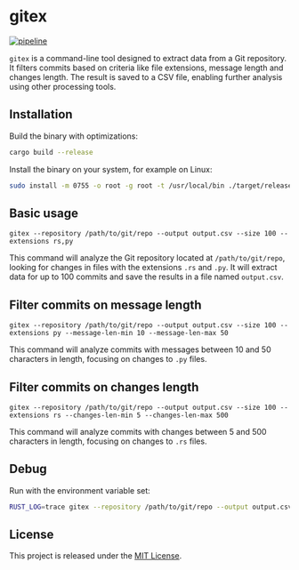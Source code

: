 # gitex

[![pipeline](https://github.com/zenoxygen/gitex/actions/workflows/ci.yaml/badge.svg)](https://github.com/zenoxygen/gitex/actions/workflows/ci.yaml)

`gitex` is a command-line tool designed to extract data from a Git repository.
It filters commits based on criteria like file extensions, message length and changes length.
The result is saved to a CSV file, enabling further analysis using other processing tools.

## Installation

Build the binary with optimizations:

```sh
cargo build --release
```

Install the binary on your system, for example on Linux:

```sh
sudo install -m 0755 -o root -g root -t /usr/local/bin ./target/release/gitex
```

## Basic usage

```
gitex --repository /path/to/git/repo --output output.csv --size 100 --extensions rs,py
```

This command will analyze the Git repository located at `/path/to/git/repo`, looking for changes in files with the extensions `.rs` and `.py`.
It will extract data for up to 100 commits and save the results in a file named `output.csv`.

## Filter commits on message length

```
gitex --repository /path/to/git/repo --output output.csv --size 100 --extensions py --message-len-min 10 --message-len-max 50
```

This command will analyze commits with messages between 10 and 50 characters in length, focusing on changes to `.py` files.

## Filter commits on changes length

```
gitex --repository /path/to/git/repo --output output.csv --size 100 --extensions rs --changes-len-min 5 --changes-len-max 500
```

This command will analyze commits with changes between 5 and 500 characters in length, focusing on changes to `.rs` files.

## Debug

Run with the environment variable set:

```sh
RUST_LOG=trace gitex --repository /path/to/git/repo --output output.csv --size 100 --extensions rs
```

## License

This project is released under the [MIT License](LICENSE).
